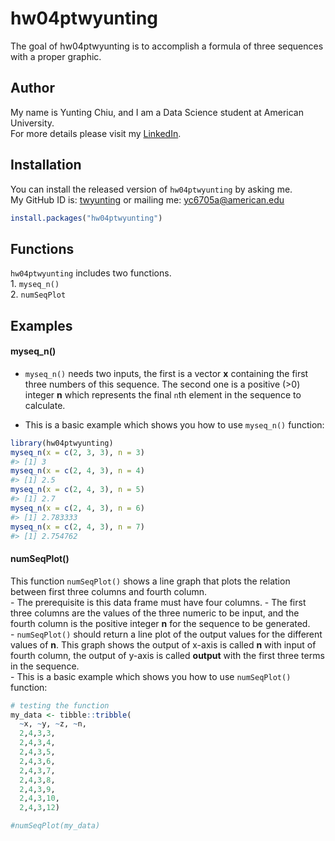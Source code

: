 
<!-- README.md is generated from README.Rmd. Please edit that file -->

# hw04ptwyunting

<!-- badges: start -->

<!-- badges: end -->

The goal of hw04ptwyunting is to accomplish a formula of three sequences
with a proper graphic.

## Author

My name is Yunting Chiu, and I am a Data Science student at American
University.  
For more details please visit my
[LinkedIn](https://www.linkedin.com/in/yuntingchiu/).

## Installation

You can install the released version of `hw04ptwyunting` by asking me.  
My GitHub ID is: [twyunting](https://github.com/twyunting) or mailing
me: <yc6705a@american.edu>

``` r
install.packages("hw04ptwyunting")
```

## Functions

`hw04ptwyunting` includes two functions.  
1\. `myseq_n()`  
2\. `numSeqPlot`  

## Examples

#### myseq\_n()

  - `myseq_n()` needs two inputs, the first is a vector **x** containing
    the first three numbers of this sequence. The second one is a
    positive (\>0) integer **n** which represents the final `n`th
    element in the sequence to calculate.  

  - This is a basic example which shows you how to use `myseq_n()`
    function:  

<!-- end list -->

``` r
library(hw04ptwyunting)
myseq_n(x = c(2, 3, 3), n = 3)
#> [1] 3
myseq_n(x = c(2, 4, 3), n = 4)
#> [1] 2.5
myseq_n(x = c(2, 4, 3), n = 5)
#> [1] 2.7
myseq_n(x = c(2, 4, 3), n = 6)
#> [1] 2.783333
myseq_n(x = c(2, 4, 3), n = 7)
#> [1] 2.754762
```

#### numSeqPlot()

This function `numSeqPlot()` shows a line graph that plots the relation
between first three columns and fourth column.  
\- The prerequisite is this data frame must have four columns. - The
first three columns are the values of the three numeric to be input, and
the fourth column is the positive integer **n** for the sequence to be
generated.  
\- `numSeqPlot()` should return a line plot of the output values for the
different values of **n**. This graph shows the output of x-axis is
called **n** with input of fourth column, the output of y-axis is called
**output** with the first three terms in the sequence.  
\- This is a basic example which shows you how to use `numSeqPlot()`
function:  

``` r
# testing the function
my_data <- tibble::tribble(
  ~x, ~y, ~z, ~n,
  2,4,3,3,
  2,4,3,4,
  2,4,3,5,
  2,4,3,6,
  2,4,3,7,
  2,4,3,8,
  2,4,3,9,
  2,4,3,10,
  2,4,3,12)

#numSeqPlot(my_data)
```
